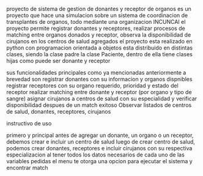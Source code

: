 proyecto de sistema de gestion de donantes y receptor de organos
es un proyecto que hace una simulacion sobre un sistema de coordinacion de transplantes de organos, todo mediante una organizacion INCUNCAI
el proyecto permite registrar donantes y receptores, realizar procesos de matching entre organos donados y receptor, observa la disponibilidad de cirujanos en los centros de salud agregados
el proyecto esta realizado en python con programacion orientada a objetos
esta distribuido en distintas clases, siendo la clase padre la clase Paciente, dentro de ella tiene clases hijas como puede ser donante y receptor

sus funcionalidades principales como ya mencionadas anteriormente a brevedad son
registrar donantes con su informacion y organos dispnibles
registrar receptores con su organo requerido, prioridad y estado del receptor
realizar matching entre donante y receptor (por organo y tipo de sangre)
asignar cirujanos a centros de salud con su especialidad y verificar disponibilidad despues de un match exitoso
Observar listados de centros de salud, donantes, receptores, cirujanos

instructivo de uso

primero y principal antes de agregar un donante, un organo o un receptor, debemos crear e incluir un centro de salud
luego de crear centro de salud, podemos crear donantes, receptores e incluir cirujanos con su respectiva especializacion
al tener todos los datos necesarios de cada uno de las variables pedidas el menu te otorga una opcion para ejecutar el sistema y encontrar match 
